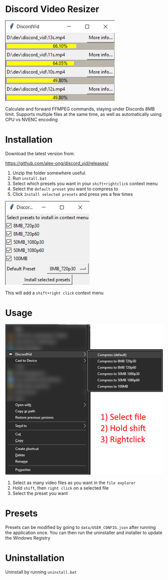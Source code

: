 # Discord Video Resizer

![MainGUI](./doc/main_gui.png)

Calculate and forward FFMPEG commands, staying under Discords 8MB limit.
Supports multiple files at the same time, as well as automatically using CPU vs NVENC encoding


# Installation
Download the latest version from:

https://github.com/alex-ong/discord_vid/releases/

1. Unzip the folder somewhere useful.
2. Run `install.bat`
3. Select which presets you want in your `shift+rightclick` context menu
4. Select the `default preset` you want to compress to
5. Click `Install selected presets` and press yes a few times

![Installer](./doc/installer.png)

This will add a `shift+right click` context menu


# Usage
![Usage](./doc/usage.png)
1. Select as many video files as you want in the `file explorer`
2. Hold `shift`, then `right click` on a selected file
3. Select the preset you want

# Presets
Presets can be modified by going to `data/USER_CONFIG.json` after running the application once.
You can then run the uninstaller and installer to update the Windows Registry


# Uninstallation
Uninstall by running `uninstall.bat`


